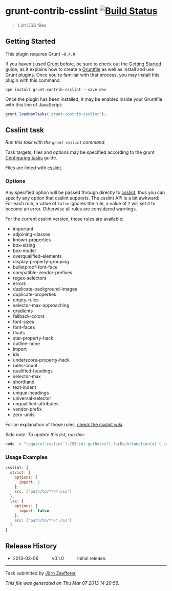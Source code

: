 # grunt-contrib-csslint [![Build Status](https://secure.travis-ci.org/gruntjs/grunt-contrib-csslint.png?branch=master)](http://travis-ci.org/gruntjs/grunt-contrib-csslint)

> Lint CSS files.



## Getting Started
This plugin requires Grunt `~0.4.0`

If you haven't used [Grunt](http://gruntjs.com/) before, be sure to check out the [Getting Started](http://gruntjs.com/getting-started) guide, as it explains how to create a [Gruntfile](http://gruntjs.com/sample-gruntfile) as well as install and use Grunt plugins. Once you're familiar with that process, you may install this plugin with this command:

```shell
npm install grunt-contrib-csslint --save-dev
```

Once the plugin has been installed, it may be enabled inside your Gruntfile with this line of JavaScript:

```js
grunt.loadNpmTasks('grunt-contrib-csslint');
```




## Csslint task
_Run this task with the `grunt csslint` command._

Task targets, files and options may be specified according to the grunt [Configuring tasks](http://gruntjs.com/configuring-tasks) guide.

Files are linted with [csslint](https://github.com/stubbornella/csslint).
### Options

Any specified option will be passed through directly to [csslint], thus you can specify any option that csslint supports. The csslint API is a bit awkward: For each rule, a value of `false` ignores the rule, a value of `2` will set it to become an error. Otherwise all rules are considered warnings.

[csslint]: http://csslint.net/

For the current csslint version, these rules are available:

* important
* adjoining-classes
* known-properties
* box-sizing
* box-model
* overqualified-elements
* display-property-grouping
* bulletproof-font-face
* compatible-vendor-prefixes
* regex-selectors
* errors
* duplicate-background-images
* duplicate-properties
* empty-rules
* selector-max-approaching
* gradients
* fallback-colors
* font-sizes
* font-faces
* floats
* star-property-hack
* outline-none
* import
* ids
* underscore-property-hack
* rules-count
* qualified-headings
* selector-max
* shorthand
* text-indent
* unique-headings
* universal-selector
* unqualified-attributes
* vendor-prefix
* zero-units

For an explanation of those rules, [check the csslint wiki](https://github.com/stubbornella/csslint/wiki/Rules).

*Side note: To update this list, run this:*

```bash
node -e "require('csslint').CSSLint.getRules().forEach(function(x) { console.log(x.id) })"
```

### Usage Examples

```js
csslint: {
  strict: {
    options: {
      import: 2
    },
    src: ['path/to/**/*.css']
  },
  lax: {
    options: {
      import: false
    },
    src: ['path/to/**/*.css']
  }
}
```

## Release History

 * 2013-03-06   v0.1.0   Initial release.

---

Task submitted by [Jörn Zaefferer](http://bassistance.de)

*This file was generated on Thu Mar 07 2013 14:20:56.*
